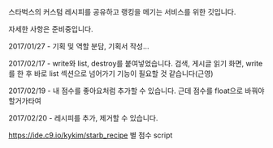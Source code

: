 스타벅스의 커스텀 레시피를 공유하고 랭킹을 메기는 서비스를 위한 깃입니다.

자세한 사항은 준비중입니다.

2017/01/27 - 기획 및 역할 분담, 기획서 작성...

2017/02/17 - write와 list, destroy를 붙여넣었습니다.
검색, 게시글 읽기 화면, write를 한 후 바로 list 섹션으로 넘어가기 기능이 필요할 것 같습니다(근영)

2017/02/19 - 내 점수를 좋아요처럼 추가할 수 있습니다. 근데 점수를 float으로 바꿔야할거가타여

2017/02/20 - 레시피를 추가, 제거할 수 있습니다.

https://ide.c9.io/kykim/starb_recipe 별 점수 script